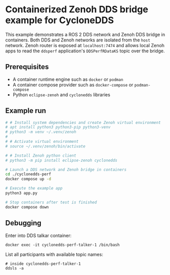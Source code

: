 
# Containerized Zenoh DDS bridge example for CycloneDDS

This example demonstrates a ROS 2 DDS network and Zenoh DDS bridge in containers. Both DDS and Zenoh networks are isolated from the `host` network. Zenoh router is exposed at `localhost:7474` and allows local Zenoh apps to read the `ddsperf` application's `DDSPerfRDataKS` topic over the bridge.

## Prerequisites

- A container runtime engine such as `docker` or `podman`
- A container compose provider such as `docker-compose` or `podman-compose`
- Python `eclipse-zenoh` and `cyclonedds` libraries

## Example run

```sh
# # Install system dependencies and create Zenoh virtual environment
# apt install python3 python3-pip python3-venv
# python3 -m venv ~/.venv/zenoh
#
# # Activate virtual environment
# source ~/.venv/zenoh/bin/activate

# # Install Zenoh python client 
# python3 -m pip install eclipse-zenoh cyclonedds

# Launch a DDS network and Zenoh bridge in containers 
cd ./cyclonedds-perf
docker compose up -d

# Execute the example app
python3 app.py

# Stop containers after test is finished
docker compose down
```

## Debugging

Enter into DDS talkar container:
```shell
docker exec -it cyclonedds-perf-talker-1 /bin/bash
```

List all participants with available topic names:
```shell
# inside cyclonedds-perf-talker-1
ddsls -a
```